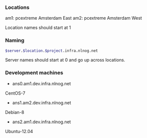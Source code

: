 
### Locations

am1: pcextreme Amsterdam East
am2: pcextreme Amsterdam West

Location names should start at 1


### Naming

```sh
$server.$location.$project.infra.nlnog.net
```

Server names should start at 0 and go up across locations.


### Development machines

- ans0.am1.dev.infra.nlnog.net

CentOS-7

- ans1.am2.dev.infra.nlnog.net

Debian-8

- ans2.am1.dev.infra.nlnog.net

Ubuntu-12.04

